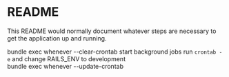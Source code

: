 # README

This README would normally document whatever steps are necessary to get the
application up and running.


bundle exec whenever --clear-crontab
start background jobs
run `crontab -e` and change RAILS_ENV to development  
bundle exec whenever --update-crontab